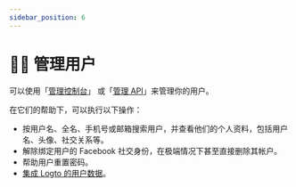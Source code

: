 ```yaml
---
sidebar_position: 6
---
```


# 🧑‍🚀 管理用户

可以使用「[管理控制台](./using-admin-console.md)」 或「[管理 API](./using-management-api.md)」来管理你的用户。

在它们的帮助下，可以执行以下操作：

- 按用户名、全名、手机号或邮箱搜索用户，并查看他们的个人资料，包括用户名、头像、社交关系等。
- 解除绑定用户的 Facebook 社交身份，在极端情况下甚至直接删除其帐户。
- 帮助用户重置密码。
- [集成 Logto 的用户数据](./integrate-logto-data.md)。
